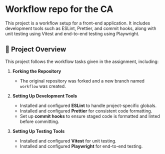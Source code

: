 # Workflow repo for the CA

This project is a workflow setup for a front-end application. It includes development tools such as ESLint, Prettier, and commit hooks, along with unit testing using Vitest and end-to-end testing using Playwright.

## 📌 Project Overview

This project follows the workflow tasks given in the assignment, including:

1. **Forking the Repository**  
   - The original repository was forked and a new branch named `workflow` was created.  

2. **Setting Up Development Tools**  
   - Installed and configured **ESLint** to handle project-specific globals.  
   - Installed and configured **Prettier** for consistent code formatting.  
   - Set up **commit hooks** to ensure staged code is formatted and linted before committing.  

3. **Setting Up Testing Tools**  
   - Installed and configured **Vitest** for unit testing.  
   - Installed and configured **Playwright** for end-to-end testing.  
